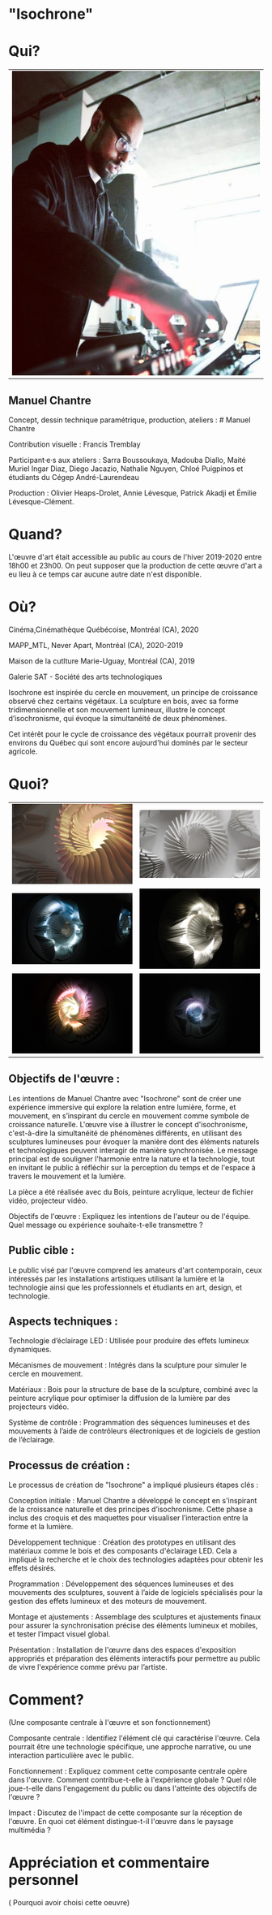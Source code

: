 # "Isochrone"




# Qui?

<table>
  <tr>
    <td><img src="Images/id.png" alt="id" width=600 height=600></td>
  </tr>
  
</table>

## Manuel Chantre

Concept, dessin technique paramétrique, production, ateliers : # Manuel Chantre

Contribution visuelle : Francis Tremblay

Participant·e·s aux ateliers : Sarra Boussoukaya, Madouba Diallo, Maité Muriel Ingar Diaz, Diego Jacazio, Nathalie Nguyen, Chloé Puigpinos et étudiants du Cégep André-Laurendeau

Production : Olivier Heaps-Drolet, Annie Lévesque, Patrick Akadji et Émilie Lévesque-Clément.



# Quand?

L'œuvre d'art était accessible au public au cours de l'hiver 2019-2020 entre 18h00 et 23h00. On peut supposer que la production de cette œuvre d'art a eu lieu à ce temps car aucune autre date n'est disponible.


# Où?

Cinéma,Cinémathèque Québécoise, Montréal (CA), 2020

MAPP_MTL, Never Apart, Montréal (CA), 2020-2019

Maison de la cutlture Marie-Uguay, Montréal (CA), 2019

Galerie SAT - Société des arts technologiques


Isochrone est inspirée du cercle en mouvement, un principe de croissance observé chez certains végétaux. La sculpture en bois, avec sa forme tridimensionnelle et son mouvement lumineux, illustre le concept d’isochronisme, qui évoque la simultanéité de deux phénomènes.

Cet intérêt pour le cycle de croissance des végétaux pourrait provenir des environs du Québec qui sont encore aujourd'hui dominés par le secteur agricole.


# Quoi?

<table>
  <tr>
    <td><img src="Images/1.jpg" alt="Image 1" ></td>
    <td><img src="Images/2.jpg" alt="Image 2" ></td>
  </tr>
    
  <tr>
    <td><img src="Images/3.jpg" alt="Image 3" ></td>
    <td><img src="Images/4.jpg" alt="Image 4" ></td>
  </tr>
    
  <tr>
    <td><img src="Images/5.jpg" alt="Image 5" ></td>
    <td><img src="Images/6.jpg" alt="Image 6" ></td>
  </tr>
</table>

## Objectifs de l'œuvre :

Les intentions de Manuel Chantre avec "Isochrone" sont de créer une expérience immersive qui explore la relation entre lumière, forme, et mouvement, en s’inspirant du cercle en mouvement comme symbole de croissance naturelle. L'œuvre vise à illustrer le concept d'isochronisme, c'est-à-dire la simultanéité de phénomènes différents, en utilisant des sculptures lumineuses pour évoquer la manière dont des éléments naturels et technologiques peuvent interagir de manière synchronisée. Le message principal est de souligner l'harmonie entre la nature et la technologie, tout en invitant le public à réfléchir sur la perception du temps et de l'espace à travers le mouvement et la lumière.

La pièce a été réalisée avec du Bois, peinture acrylique, lecteur de fichier vidéo, projecteur vidéo.

Objectifs de l'œuvre : Expliquez les intentions de l'auteur ou de l'équipe. Quel message ou expérience souhaite-t-elle transmettre ?

## Public cible :

Le public visé par l'œuvre comprend les amateurs d'art contemporain, ceux intéressés par les installations artistiques utilisant la lumière et la technologie ainsi que les professionnels et étudiants en art, design, et technologie.

## Aspects techniques :

Technologie d’éclairage LED : Utilisée pour produire des effets lumineux dynamiques.

Mécanismes de mouvement : Intégrés dans la sculpture pour simuler le cercle en mouvement.

Matériaux : Bois pour la structure de base de la sculpture, combiné avec la peinture acrylique pour optimiser la diffusion de la lumière par des projecteurs vidéo.

Système de contrôle : Programmation des séquences lumineuses et des mouvements à l’aide de contrôleurs électroniques et de logiciels de gestion de l’éclairage.

## Processus de création :

Le processus de création de "Isochrone" a impliqué plusieurs étapes clés :

Conception initiale : Manuel Chantre a développé le concept en s'inspirant de la croissance naturelle et des principes d’isochronisme. Cette phase a inclus des croquis et des maquettes pour visualiser l’interaction entre la forme et la lumière.

Développement technique : Création des prototypes en utilisant des matériaux comme le bois et des composants d'éclairage LED. Cela a impliqué la recherche et le choix des technologies adaptées pour obtenir les effets désirés.

Programmation : Développement des séquences lumineuses et des mouvements des sculptures, souvent à l’aide de logiciels spécialisés pour la gestion des effets lumineux et des moteurs de mouvement.

Montage et ajustements : Assemblage des sculptures et ajustements finaux pour assurer la synchronisation précise des éléments lumineux et mobiles, et tester l’impact visuel global.

Présentation : Installation de l'œuvre dans des espaces d'exposition appropriés et préparation des éléments interactifs pour permettre au public de vivre l'expérience comme prévu par l’artiste.




# Comment?
(Une composante centrale à l'œuvre et son fonctionnement)

Composante centrale : Identifiez l'élément clé qui caractérise l'œuvre. Cela pourrait être une technologie spécifique, une approche narrative, ou une interaction particulière avec le public.

Fonctionnement : Expliquez comment cette composante centrale opère dans l'œuvre. Comment contribue-t-elle à l'expérience globale ? Quel rôle joue-t-elle dans l'engagement du public ou dans l'atteinte des objectifs de l'œuvre ?

Impact : Discutez de l'impact de cette composante sur la réception de l'œuvre. En quoi cet élément distingue-t-il l'œuvre dans le paysage multimédia ?

# Appréciation et commentaire personnel

( Pourquoi avoir choisi cette oeuvre)
